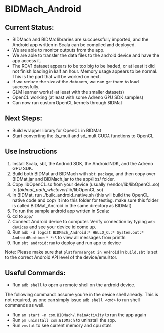# BIDMach_Android

## Current Status:
* BIDMach and BIDMat libraries are succuessfully imported, and the Android app written in Scala can be compiled and deployed.
* We are able to monitor outputs from the app.
* We are able to transfer the data files to the android device and have the app access it.
* The RCV1 dataset appears to be too big to be loaded, or at least it did not finish loading in half an hour. Memory usage appears to be normal. This is the part that will be worked on next. 
* If we reduce the size of the datasets, we can get them to load successfully.
* GLM learner works! (at least with the smaller datasets)
* OpenCL working (at least with some Adreno GPU SDK samples)
* Can now run custom OpenCL kernels through BIDMat

## Next Steps:
* Build wrapper library for OpenCL in BIDMat
* Start converting the ds_mult and sd_mult CUDA functions to OpenCL

## Use Instructions

1. Install Scala, sbt, the Android SDK, the Android NDK, and the Adreno GPU SDK.
2. Build both BIDMat and BIDMach with `sbt package`, and then copy over BIDMat.jar and BIDMach.jar to the app/libs/ folder.
3. Copy libOpenCL.so from your device (usually /vendor/lib/libOpenCL.so) to (*bidmat_path_whatever*/lib/libOpenCL.so)
2. In BIDMat, run ./build_android_native.sh (this will build the OpenCL native code and copy it into this folder for testing. make sure this folder is called BIDMat_Android in the same directory as BIDMat)
3. To run the sample android app written in Scala:
5. cd to `app/`
6. Connect Android device to computer. Verify connection by typing `adb devices` and see your device id come up.
7. Run `adb -d logcat BIDMach_Android:* HELLO_CL:* System.out:* AndroidRuntime:* *:S` to view all messages from println
8. Run `sbt android:run` to deploy and run app to device

Note: Please make sure that `platformTarget in Android` in `build.sbt` is set to the correct Android API level of the device/emulator. 

## Useful Commands:

* Run `adb shell` to open a remote shell on the android device. 

The following commands assume you're in the device shell already. This is not required, as one can simply issue `adb shell <cmd>` to run shell commands as well. 

* Run `am start -n com.BIDMach/.MainActivity` to run the app again
* Run `pm uninstall com.BIDMach` to uninstall the app.
* Run `vmstat` to see current memory and cpu stats

